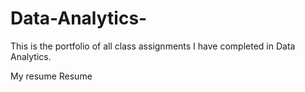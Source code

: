# Data-Analytics-




This is the portfolio of all class assignments I have completed in Data Analytics.




My resume 
Resume 
